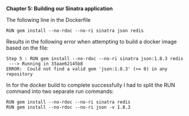 **Chapter 5:  Building our Sinatra application**

The following line in the Dockerfile
```
RUN gem install --no-rdoc --no-ri sinatra json redis
```
Results in the following error when attempting to build a docker image based on the file:
```
Step 5 : RUN gem install --no-rdoc --no-ri sinatra json:1.8.3 redis
 ---> Running in 33aae62145b8
ERROR:  Could not find a valid gem 'json:1.8.3' (>= 0) in any repository
```
In for the docker build to complete successfully I had to split the RUN command into two separate run commands:
```
RUN gem install --no-rdoc --no-ri sinatra redis
RUN gem install --no-rdoc --no-ri json -v 1.8.3
```
